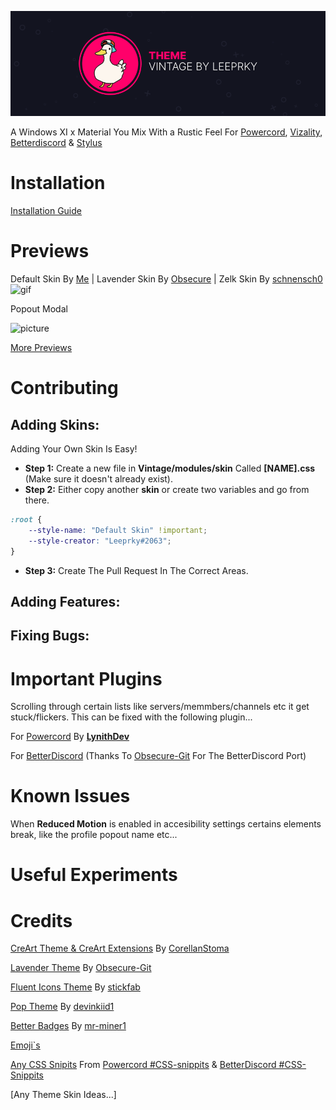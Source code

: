 ![picture](./assets/vizality-theme-banner.png)

 A Windows XI x Material You Mix With a Rustic Feel For [Powercord](https://powercord.dev), [Vizality](https://vizality.com/), [Betterdiscord](https://betterdiscord.app/) & [Stylus](https://chrome.google.com/webstore/detail/stylus/clngdbkpkpeebahjckkjfobafhncgmne?hl=en-GB)

# Installation
[Installation Guide](https://github.com/leeprky/vintage/blob/main/installation.md)

# Previews

Default Skin By [Me]() | Lavender Skin By [Obsecure](https://github.com/Lavender-Discord/Lavender) | Zelk Skin By [schnensch0](https://github.com/schnensch0/zelk)
![gif](https://user-images.githubusercontent.com/71296232/167234293-e2d5e226-12ba-429b-b8a7-c333bab551cc.gif)

Popout Modal

![picture](https://cdn.discordapp.com/attachments/825845655170973728/972320003049283654/unknown.png)

[More Previews](https://github.com/leeprky/vintage/blob/main/previews.md)

# Contributing

## Adding Skins:
Adding Your Own Skin Is Easy!

- **Step 1:** Create a new file in **Vintage/modules/skin** Called **[NAME].css** (Make sure it doesn't already exist).
- **Step 2:** Either copy another **skin** or create two variables and go from there.
```css
:root {
    --style-name: "Default Skin" !important;
    --style-creator: "Leeprky#2063";
}
```
- **Step 3:** Create The Pull Request In The Correct Areas.

## Adding Features:
## Fixing Bugs:

# Important Plugins
Scrolling through certain lists like servers/memmbers/channels etc it get stuck/flickers. This can be fixed with the following plugin...

For [Powercord](https://github.com/LynithDev/SmoothScrollPowerCord) By **[LynithDev](https://github.com/LynithDev)**

For [BetterDiscord](https://github.com/Lavender-Discord/Lavender/releases/latest/download/smoothscrollBD.plugin.js)
(Thanks To [Obsecure-Git](https://github.com/Obscure-Git) For The BetterDiscord Port)

# Known Issues
When  **Reduced Motion** is enabled in accesibility settings certains elements break, like the profile popout name etc...

# Useful Experiments

# Credits
[CreArt Theme & CreArt Extensions](https://github.com/CreArts-Community) By [CorellanStoma](https://github.com/CorellanStoma)

[Lavender Theme](https://github.com/Lavender-Discord/Lavender) By [Obsecure-Git](https://github.com/Obscure-Git)

[Fluent Icons Theme](https://github.com/stickfab/pc-fluenticons) By [stickfab](https://github.com/stickfab)

[Pop Theme](https://github.com/devinkid1/Pop) By [devinkiid1](https://github.com/devinkid1)

[Better Badges](https://github.com/mr-miner1/Better-Badges) By [mr-miner1](https://github.com/mr-miner1)

[Emoji`s](https://mutant.revolt.chat/)

[Any CSS Snipits]() From [Powercord #CSS-snippits](https://canary.discord.com/channels/538759280057122817/755005803303403570) & [BetterDiscord #CSS-Snippits](https://canary.discord.com/channels/86004744966914048/836694789898109009)

[Any Theme Skin Ideas...]
